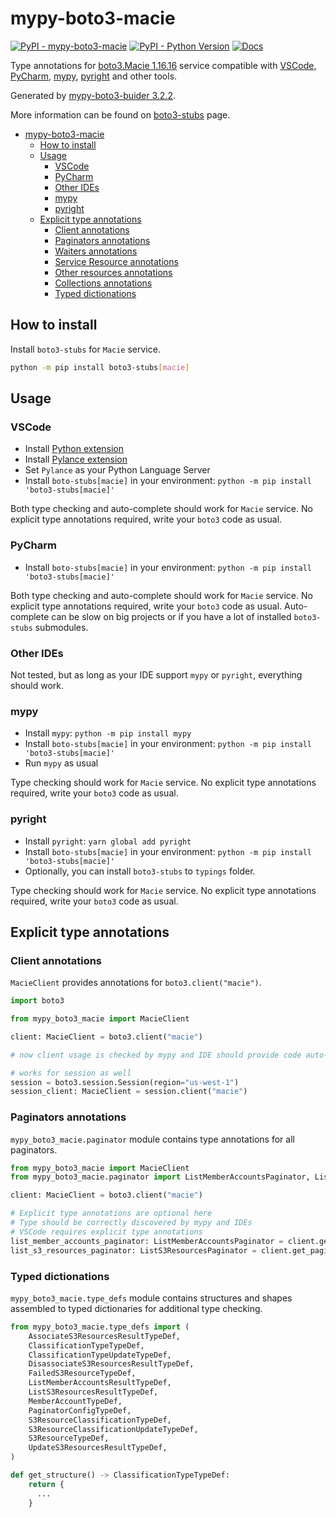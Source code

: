 # mypy-boto3-macie

[![PyPI - mypy-boto3-macie](https://img.shields.io/pypi/v/mypy-boto3-macie.svg?color=blue)](https://pypi.org/project/mypy-boto3-macie)
[![PyPI - Python Version](https://img.shields.io/pypi/pyversions/mypy-boto3-macie.svg?color=blue)](https://pypi.org/project/mypy-boto3-macie)
[![Docs](https://img.shields.io/readthedocs/mypy-boto3-builder.svg?color=blue)](https://mypy-boto3-builder.readthedocs.io/)

Type annotations for
[boto3.Macie 1.16.16](https://boto3.amazonaws.com/v1/documentation/api/1.16.16/reference/services/macie.html#Macie) service
compatible with
[VSCode](https://code.visualstudio.com/),
[PyCharm](https://www.jetbrains.com/pycharm/),
[mypy](https://github.com/python/mypy),
[pyright](https://github.com/microsoft/pyright)
and other tools.

Generated by [mypy-boto3-buider 3.2.2](https://github.com/vemel/mypy_boto3_builder).

More information can be found on [boto3-stubs](https://pypi.org/project/boto3-stubs/) page.

- [mypy-boto3-macie](#mypy-boto3-macie)
  - [How to install](#how-to-install)
  - [Usage](#usage)
    - [VSCode](#vscode)
    - [PyCharm](#pycharm)
    - [Other IDEs](#other-ides)
    - [mypy](#mypy)
    - [pyright](#pyright)
  - [Explicit type annotations](#explicit-type-annotations)
    - [Client annotations](#client-annotations)
    - [Paginators annotations](#paginators-annotations)
    - [Waiters annotations](#waiters-annotations)
    - [Service Resource annotations](#service-resource-annotations)
    - [Other resources annotations](#other-resources-annotations)
    - [Collections annotations](#collections-annotations)
    - [Typed dictionations](#typed-dictionations)

## How to install

Install `boto3-stubs` for `Macie` service.

```bash
python -m pip install boto3-stubs[macie]
```

## Usage

### VSCode

- Install [Python extension](https://marketplace.visualstudio.com/items?itemName=ms-python.python)
- Install [Pylance extension](https://marketplace.visualstudio.com/items?itemName=ms-python.vscode-pylance)
- Set `Pylance` as your Python Language Server
- Install `boto-stubs[macie]` in your environment: `python -m pip install 'boto3-stubs[macie]'`

Both type checking and auto-complete should work for `Macie` service.
No explicit type annotations required, write your `boto3` code as usual.

### PyCharm

- Install `boto-stubs[macie]` in your environment: `python -m pip install 'boto3-stubs[macie]'`

Both type checking and auto-complete should work for `Macie` service.
No explicit type annotations required, write your `boto3` code as usual.
Auto-complete can be slow on big projects or if you have a lot of installed `boto3-stubs` submodules.

### Other IDEs

Not tested, but as long as your IDE support `mypy` or `pyright`, everything should work.

### mypy

- Install `mypy`: `python -m pip install mypy`
- Install `boto-stubs[macie]` in your environment: `python -m pip install 'boto3-stubs[macie]'`
- Run `mypy` as usual

Type checking should work for `Macie` service.
No explicit type annotations required, write your `boto3` code as usual.

### pyright

- Install `pyright`: `yarn global add pyright`
- Install `boto-stubs[macie]` in your environment: `python -m pip install 'boto3-stubs[macie]'`
- Optionally, you can install `boto3-stubs` to `typings` folder.

Type checking should work for `Macie` service.
No explicit type annotations required, write your `boto3` code as usual.

## Explicit type annotations

### Client annotations

`MacieClient` provides annotations for `boto3.client("macie")`.

```python
import boto3

from mypy_boto3_macie import MacieClient

client: MacieClient = boto3.client("macie")

# now client usage is checked by mypy and IDE should provide code auto-complete

# works for session as well
session = boto3.session.Session(region="us-west-1")
session_client: MacieClient = session.client("macie")
```

### Paginators annotations

`mypy_boto3_macie.paginator` module contains type annotations for all paginators.

```python
from mypy_boto3_macie import MacieClient
from mypy_boto3_macie.paginator import ListMemberAccountsPaginator, ListS3ResourcesPaginator

client: MacieClient = boto3.client("macie")

# Explicit type annotations are optional here
# Type should be correctly discovered by mypy and IDEs
# VSCode requires explicit type annotations
list_member_accounts_paginator: ListMemberAccountsPaginator = client.get_paginator("list_member_accounts")
list_s3_resources_paginator: ListS3ResourcesPaginator = client.get_paginator("list_s3_resources")
```







### Typed dictionations

`mypy_boto3_macie.type_defs` module contains structures and shapes assembled
to typed dictionaries for additional type checking.

```python
from mypy_boto3_macie.type_defs import (
    AssociateS3ResourcesResultTypeDef,
    ClassificationTypeTypeDef,
    ClassificationTypeUpdateTypeDef,
    DisassociateS3ResourcesResultTypeDef,
    FailedS3ResourceTypeDef,
    ListMemberAccountsResultTypeDef,
    ListS3ResourcesResultTypeDef,
    MemberAccountTypeDef,
    PaginatorConfigTypeDef,
    S3ResourceClassificationTypeDef,
    S3ResourceClassificationUpdateTypeDef,
    S3ResourceTypeDef,
    UpdateS3ResourcesResultTypeDef,
)

def get_structure() -> ClassificationTypeTypeDef:
    return {
      ...
    }
```
